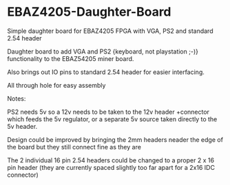 # EBAZ4205-Daughter-Board
Simple daughter board for EBAZ4205 FPGA with VGA, PS2 and standard 2.54 header

Daughter board to add VGA and PS2 {keyboard, not playstation ;-)}  functionality to the EBAZ54205 miner board.

Also brings out IO pins to standard 2.54 header for easier interfacing.

All through hole for easy assembly


Notes:

PS2 needs 5v so a 12v needs to be taken to the 12v header +connector which feeds the 5v regulator, or a separate 5v source taken directly to the 5v header.

Design could be improved by bringing the 2mm headers neader the edge of the board but they still connect fine as they are

The 2 individual 16 pin 2.54 headers could be changed to a proper 2 x 16 pin header (they are currently spaced slightly too far apart for a 2x16 IDC connector)

